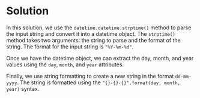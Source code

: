 # Solution

In this solution, we use the `datetime.datetime.strptime()` method to parse the input string and convert it into a datetime object. The `strptime()` method takes two arguments: the string to parse and the format of the string. The format for the input string is `"%Y-%m-%d"`.

Once we have the datetime object, we can extract the day, month, and year values using the `day`, `month`, and `year` attributes.

Finally, we use string formatting to create a new string in the format `dd-mm-yyyy`. The string is formatted using the `"{}-{}-{}".format(day, month, year)` syntax.
